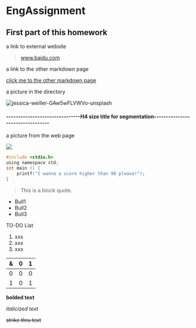 # EngAssignment
## First part of this homework

a link to external website

> www.baidu.com



a link to the other markdown page

[click me to the other markdown page](C:\Users\huawei\CS_Prof_ENG\SecondPage.md)



a picture in the directory

![jessica-weiller-GAw5wFLVWVo-unsplash](README.assets/jessica-weiller-GAw5wFLVWVo-unsplash.jpg)

#### -------------------------------H4 size title for segmentation---------------------------------

a picture from the web page

![](https://images.unsplash.com/photo-1446562506700-1880c71a3a96?ixid=MnwxMjA3fDB8MHxzZWFyY2h8OXx8cmVkJTIwcGFuZGF8ZW58MHx8MHx8&ixlib=rb-1.2.1&auto=format&fit=crop&w=1000&q=60)



``` C
#include <stdio.h>
using namespace std;
int main () {
    printf("I wanna a score higher than 90 please!");
}
```



> This is a block quote.

- Bull1
- Bull2
- Bull3

TO-DO List

1. xxx
2. xxx
3. xxx

| &    | 0    | 1    |
| ---- | ---- | ---- |
| 0    | 0    | 0    |
| 1    | 0    | 1    |

**bolded text**

*italicized text*

 ~~strike thru text~~
